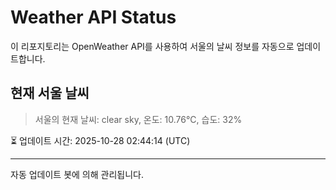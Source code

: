 
# Weather API Status

이 리포지토리는 OpenWeather API를 사용하여 서울의 날씨 정보를 자동으로 업데이트합니다.

## 현재 서울 날씨
> 서울의 현재 날씨: clear sky, 온도: 10.76°C, 습도: 32%

⏳ 업데이트 시간: 2025-10-28 02:44:14 (UTC)

---
자동 업데이트 봇에 의해 관리됩니다.
